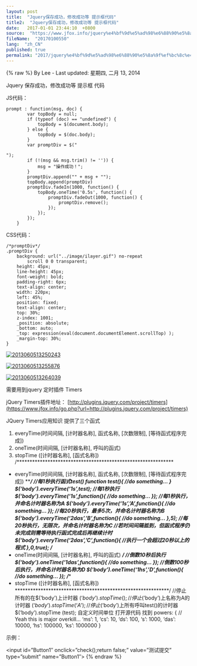 ```yaml
---
layout: post
title:  "Jquery保存成功，修改成功等 提示框代码"
title2:  "Jquery保存成功，修改成功等 提示框代码"
date:   2017-01-01 23:44:10  +0800
source:  "https://www.jfox.info/jquery%e4%bf%9d%e5%ad%98%e6%88%90%e5%8a%9f%ef%bc%8c%e4%bf%ae%e6%94%b9%e6%88%90%e5%8a%9f%e7%ad%89-%e6%8f%90%e7%a4%ba%e6%a1%86%e4%bb%a3%e7%a0%81.html"
fileName:  "20170100550"
lang:  "zh_CN"
published: true
permalink: "2017/jquery%e4%bf%9d%e5%ad%98%e6%88%90%e5%8a%9f%ef%bc%8c%e4%bf%ae%e6%94%b9%e6%88%90%e5%8a%9f%e7%ad%89-%e6%8f%90%e7%a4%ba%e6%a1%86%e4%bb%a3%e7%a0%81.html"
---
```

{% raw %}
By Lee - Last updated: 星期四, 二月 13, 2014

Jquery 保存成功，修改成功等 提示框 代码

JS代码：

    prompt : function(msg, doc) {
    		var topBody = null;
    		if (typeof (doc) == "undefined") {
    			topBody = $(document.body);
    		} else {
    			topBody = $(doc.body);
    		}
    		var promptDiv = $("

    ");
    		if (!(msg && msg.trim() != '')) {
    			msg = "操作成功！";
    		}
    		promptDiv.append("" + msg + "");
    		topBody.append(promptDiv)
    		promptDiv.fadeIn(1000, function() {
    			topBody.oneTime('0.5s', function() {
    				promptDiv.fadeOut(1000, function() {
    					promptDiv.remove();
    				});
    			});
    		});
    	}
    

CSS代码：

    
    /*promptDiv*/
    .promptDiv {
    	background: url("../image/ilayer.gif") no-repeat
    		scroll 0 0 transparent;
    	height: 45px;
    	line-height: 45px;
    	font-weight: bold;
    	padding-right: 6px;
    	text-align: center;
    	width: 220px;
    	left: 45%;
    	position: fixed;
    	text-align: center;
    	top: 30%;
    	z-index: 1001;
    	_position: absolute;
    	_bottom: auto;
    	_top: expression(eval(document.documentElement.scrollTop) );
    	_margin-top: 30%;
    }
    

[![2013060513250243](http://www.jfox.info/wp-content/uploads/2014/02/20130605132502437)](https://www.jfox.info/go.php?url=http://www.jfox.info/wp-content/uploads/2014/02/20130605132502437)

[![2013060513255876](http://www.jfox.info/wp-content/uploads/2014/02/20130605132558765)](https://www.jfox.info/go.php?url=http://www.jfox.info/wp-content/uploads/2014/02/20130605132558765)

[![2013060513264039](http://www.jfox.info/wp-content/uploads/2014/02/20130605132640390)](https://www.jfox.info/go.php?url=http://www.jfox.info/wp-content/uploads/2014/02/20130605132640390)

需要用到jquery 定时插件 Timers

jQuery Timers插件地址：
[http://plugins.jquery.com/project/timers](https://www.jfox.info/go.php?url=http://plugins.jquery.com/project/timers)

JQuery Timers应用知识
提供了三个函式
1. everyTime(时间间隔, [计时器名称], 函式名称, [次数限制], [等待函式程序完成])
2. oneTime(时间间隔, [计时器名称], 呼叫的函式)
3. stopTime ([计时器名称], [函式名称])
/*************************************************************
*   everyTime(时间间隔, [计时器名称], 函式名称, [次数限制], [等待函式程序完成])
*************************************************************/
//每1秒执行函式test()
function test(){
//do something…
}
$(‘body’).everyTime(‘1s’,test);
//每1秒执行
$(‘body’).everyTime(‘1s’,function(){
//do something…
});
//每1秒执行，并命名计时器名称为A
$(‘body’).everyTime(‘1s’,’A’,function(){
//do something…
});
//每20秒执行，最多5次，并命名计时器名称为B
$(‘body’).everyTime(‘2das’,’B’,function(){
//do something…
},5);
//每20秒执行，无限次，并命名计时器名称为C
//若时间间隔抵到，但函式程序仍未完成则需等待执行函式完成后再继续计时
$(‘body’).everyTime(‘2das’,’C’,function(){
//执行一个会超过20秒以上的程式
},0,true);
/***********************************************************
*   oneTime(时间间隔, [计时器名称], 呼叫的函式)
***********************************************************/
//倒数10秒后执行
$(‘body’).oneTime(‘1das’,function(){
//do something…
});
//倒数100秒后执行，并命名计时器名称为D
$(‘body’).oneTime(‘1hs’,’D’,function(){
//do something…
});
/************************************************************
*  stopTime ([计时器名称], [函式名称])
************************************************************/
//停止所有的在$(‘body’)上计时器
$(‘body’).stopTime ();
//停止$(‘body’)上名称为A的计时器
$(‘body’).stopTime (‘A’);
//停止$(‘body’)上所有呼叫test()的计时器
$(‘body’).stopTime (test);
自定义时间单位
打开源代码
找到
powers: {
// Yeah this is major overkill…
‘ms’: 1,
‘cs’: 10,
‘ds’: 100,
‘s’: 1000,
‘das’: 10000,
‘hs’: 100000,
‘ks’: 1000000
}

示例：

<script src=”http://ajax.googleapis.com/ajax/libs/jquery/1.4/jquery.min.js” type=”text/javascript”></script>

<script src=”/jquery.timers-1.2.js” type=”text/javascript”></script>

<script>

        function check() {
$(“#Button1”).attr(“disabled”, true);
$(“#Button1”).val(“正在提交，请稍等3秒…..”);
$(‘body’).oneTime(‘3s’, function() {
$(“#Button1”).attr(“disabled”, false);
$(“#Button1”).val(“测试提交”);
});
}

    </script>

<input id=”Button1″ onclick=”check();return false;” value=”测试提交” type=”submit” name=”Button1″>
{% endraw %}
